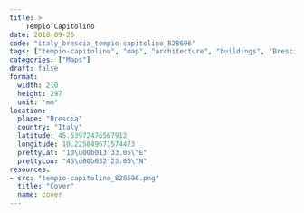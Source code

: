 ```yaml
---
title: > 
    Tempio Capitolino
date: 2018-09-26
code: "italy_brescia_tempio-capitolino_828696"
tags: ["tempio-capitolino", "map", "architecture", "buildings", "Brescia", "Italy"]
categories: ["Maps"]
draft: false
format:
  width: 210
  height: 297
  unit: 'mm'
location:
  place: "Brescia"
  country: "Italy"
  latitude: 45.53972476567912
  longitude: 10.225849671574473
  prettyLat: "10\u00b013'33.05\"E"
  prettyLon: "45\u00b032'23.00\"N"
resources:
- src: "tempio-capitolino_828696.png"
  title: "Cover"
  name: cover
---
```

